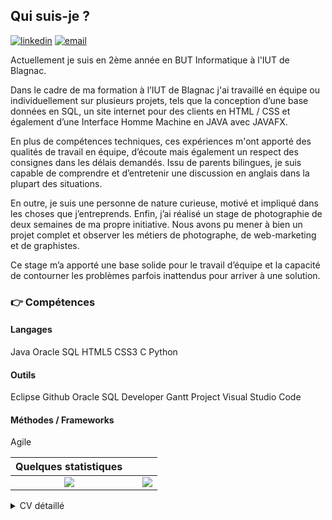## Qui suis-je ?
[![linkedin](https://img.shields.io/badge/linkedin--lightgrey?style=social&logo=linkedin)](https://www.linkedin.com/in/thompsonvictor/)
[![email](https://img.shields.io/badge/email--lightgrey?style=social&logo=gmail)](mailto:victor.thompsonkeyl@gmail.com)

Actuellement je suis en 2ème année en BUT Informatique à l'IUT de Blagnac.

Dans le cadre de ma formation à l’IUT de Blagnac j'ai travaillé en équipe ou individuellement sur plusieurs projets, tels que la conception d’une base données en SQL, un site internet pour des clients en HTML / CSS et également d’une Interface Homme Machine en JAVA avec JAVAFX. 

En plus de compétences techniques, ces expériences m'ont apporté des qualités de travail en équipe, d’écoute mais également un respect des consignes dans les délais demandés. Issu de parents bilingues, je suis capable de comprendre et d’entretenir une discussion en anglais dans la plupart des situations.

En outre, je suis une personne de nature curieuse, motivé et impliqué dans les choses que j’entreprends. Enfin, j’ai réalisé un stage de photographie de deux semaines de ma propre initiative. Nous avons pu mener à bien un projet complet et observer les métiers de photographe, de web-marketing et de graphistes. 

Ce stage m’a apporté une base solide pour le travail d’équipe et la capacité de contourner les problèmes parfois inattendus pour arriver à une solution.

### :point_right: Compétences
#### Langages 
Java
Oracle SQL
HTML5 CSS3
C
Python


#### Outils
Eclipse
Github
Oracle SQL Developer
Gantt Project
Visual Studio Code



#### Méthodes / Frameworks
Agile

| Quelques statistiques | | |
| :---: |:---:| :---:|
| ![](https://github-readme-stats.vercel.app/api/top-langs/?username=VictorThompsonKeyl&theme=radical&hide_langs_below=8&count_private=true)     |  | ![](https://github-readme-stats.vercel.app/api?username=VictorThompsonKeyl&show_icons=true&theme=radical&count_private=true) |

<details>
    <summary>
        CV détaillé
    </summary>


</details>


<!---
VictorThompsonKeyl/VictorThompsonKeyl is a ✨ special ✨ repository because its `README.md` (this file) appears on your GitHub profile.
You can click the Preview link to take a look at your changes.
--->
